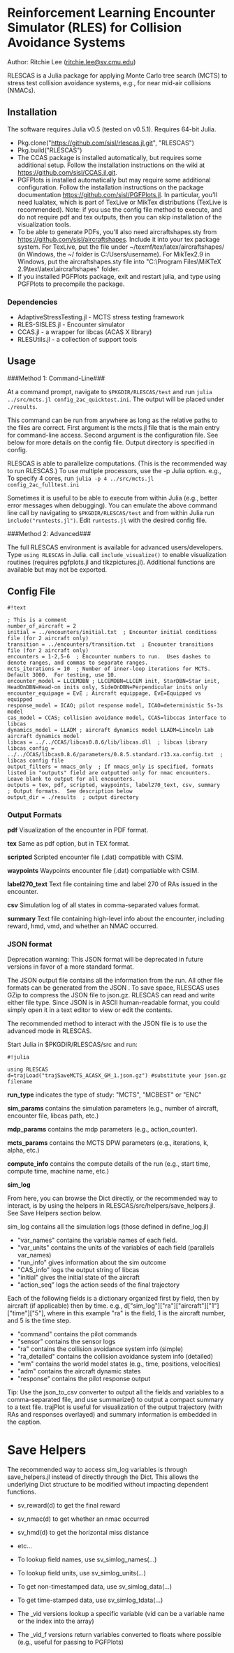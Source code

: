 # Reinforcement Learning Encounter Simulator (RLES) for Collision Avoidance Systems #
Author: Ritchie Lee (ritchie.lee@sv.cmu.edu)

RLESCAS is a Julia package for applying Monte Carlo tree search (MCTS) to stress test collision avoidance systems, e.g., for near mid-air collisions (NMACs).

## Installation ##

The software requires Julia v0.5 (tested on v0.5.1).  Requires 64-bit Julia.

* Pkg.clone("https://github.com/sisl/rlescas.jl.git", "RLESCAS")
* Pkg.build("RLESCAS")
* The CCAS package is installed automatically, but requires some additional setup.  Follow the installation instructions on the wiki at https://github.com/sisl/CCAS.jl.git.
* PGFPlots is installed automatically but may require some additional configuration.  Follow the installation instructions on the package documentation https://github.com/sisl/PGFPlots.jl.  In particular, you'll need lualatex, which is part of TexLive or MikTex distributions (TexLive is recommended).  Note: if you use the config file method to execute, and do not require pdf and tex outputs, then you can skip installation of the visualization tools.
* To be able to generate PDFs, you'll also need aircraftshapes.sty from https://github.com/sisl/aircraftshapes. Include it into your tex package system.  For TexLive, put the file under ~/texmf/tex/latex/aircraftshapes/ (in Windows, the ~/ folder is C:/Users/username).  For MikTex2.9 in Windows, put the aircraftshapes.sty file into "C:\Program Files\MiKTeX 2.9\tex\latex\aircraftshapes" folder. 
* If you installed PGFPlots package, exit and restart julia, and type using PGFPlots to precompile the package.

### Dependencies ###

* AdaptiveStressTesting.jl - MCTS stress testing framework 
* RLES-SISLES.jl - Encounter simulator
* CCAS.jl - a wrapper for libcas (ACAS X library)
* RLESUtils.jl - a collection of support tools

## Usage ##

###Method 1: Command-Line###

At a command prompt, navigate to ``$PKGDIR/RLESCAS/test`` and run ``julia ../src/mcts.jl config_2ac_quicktest.ini``.  The output will be placed under ``./results``.

This command can be run from anywhere as long as the relative paths to the files are correct.  First argument is the mcts.jl file that is the main entry for command-line access.  Second argument is the configuration file.  See below for more details on the config file.  Output directory is specified in config.

RLESCAS is able to parallelize computations.  (This is the recommended way to run RLESCAS.) To use multiple processors, use the -p Julia option.  e.g., To specify 4 cores, run ``julia -p 4 ../src/mcts.jl config_2ac_fulltest.ini``

Sometimes it is useful to be able to execute from within Julia (e.g., better error messages when debugging).  You can emulate the above command line call by navigating to ``$PKGDIR/RLESCAS/test`` and from within Julia run ``include("runtests.jl")``.  Edit ``runtests.jl`` with the desired config file.

###Method 2: Advanced###

The full RLESCAS environment is available for advanced users/developers.  Type ``using RLESCAS`` in Julia.  call ``include_visualize()`` to enable visualization routines (requires pgfplots.jl and tikzpictures.jl).  Additional functions are available but may not be exported.

## Config File ##

```
#!text

; This is a comment
number_of_aircraft = 2  
initial = ../encounters/initial.txt  ; Encounter initial conditions file (for 2 aircraft only)
transition = ../encounters/transition.txt  ; Encounter transitions file (for 2 aircraft only)
encounters = 1-2,5-6  ; Encounter numbers to run.  Uses dashes to denote ranges, and commas to separate ranges.
mcts_iterations = 10  ; Number of inner-loop iterations for MCTS.  Default 3000.  For testing, use 10.
encounter_model = LLCEMDBN ; LLCEMDBN=LLCEM init, StarDBN=Star init, HeadOnDBN=Head-on inits only, SideOnDBN=Perpendicular inits only 
encounter_equipage = EvE ; Aircraft equippage, EvE=Equipped vs equipped 
response_model = ICAO; pilot response model, ICAO=deterministic 5s-3s model
cas_model = CCAS; collision avoidance model, CCAS=libccas interface to libcas
dynamics_model = LLADM ; aircraft dynamics model LLADM=Lincoln Lab aircraft dynamics model
libcas = ../../CCAS/libcas0.8.6/lib/libcas.dll  ; libcas library
libcas_config = ../../CCAS/libcas0.8.6/parameters/0.8.5.standard.r13.xa.config.txt  ; libcas config file
output_filters = nmacs_only  ; If nmacs_only is specified, formats listed in "outputs" field are outputted only for nmac encounters.  Leave blank to output for all encounters.
outputs = tex, pdf, scripted, waypoints, label270_text, csv, summary  ; Output formats.  See description below
output_dir = ./results  ; output directory
```

### Output Formats ###

**pdf**  Visualization of the encounter in PDF format.

**tex**  Same as pdf option, but in TEX format.

**scripted**  Scripted encounter file (.dat) compatible with CSIM.

**waypoints**  Waypoints encounter file (.dat) compatiable with CSIM.

**label270_text** Text file containing time and label 270 of RAs issued in the encounter.

**csv**  Simulation log of all states in comma-separated values format.

**summary**  Text file containing high-level info about the encounter, including reward, hmd, vmd, and whether an NMAC occurred.

### JSON format ###

Deprecation warning: This JSON format will be deprecated in future versions in favor of a more standard format.

The JSON output file contains all the information from the run.  All other file formats can be generated from the JSON .  To save space, RLESCAS uses GZip to compress the JSON file to json.gz.  RLESCAS can read and write either file type.     Since JSON is in ASCII human-readable format, you could simply open it in a text editor to view or edit the contents.

The recommended method to interact with the JSON file is to use the advanced mode in RLESCAS.

Start Julia in $PKGDIR/RLESCAS/src and run:

```
#!julia

using RLESCAS
d=trajLoad("trajSaveMCTS_ACASX_GM_1.json.gz") #substitute your json.gz filename

```

**run_type** indicates the type of study: "MCTS", "MCBEST" or "ENC"

**sim_params** contains the simulation parameters (e.g., number of aircraft, encounter file, libcas path, etc.)

**mdp_params** contains the mdp parameters (e.g., action_counter). 

**mcts_params** contains the MCTS DPW parameters (e.g., iterations, k, alpha, etc.)

**compute_info** contains the compute details of the run (e.g., start time, compute time, machine name, etc.)

**sim_log**

From here, you can browse the Dict directly, or the recommended way to interact, is by using the helpers in RLESCAS/src/helpers/save_helpers.jl.  See Save Helpers section below.

sim_log contains all the simulation logs (those defined in define_log.jl)

* "var_names" contains the variable names of each field.
* "var_units" contains the units of the variables of each field (parallels var_names)
* "run_info" gives information about the sim outcome
* "CAS_info" logs the output string of libcas
* "initial" gives the initial state of the aircraft
* "action_seq" logs the action seeds of the final trajectory

Each of the following fields is a dictionary organized first by field, then by aircraft (if applicable) then by time.  e.g., d["sim_log"]["ra"]["aircraft"]["1"]["time"]["5"], where in this example "ra" is the field, 1 is the aircraft number, and 5 is the time step.

* "command" contains the pilot commands
* "sensor" contains the sensor logs
* "ra" contains the collision avoidance system info (simple)
* "ra_detailed" contains the collision avoidance system info (detailed)
* "wm" contains the world model states (e.g., time, positions, velocities)
* "adm" contains the aircraft dynamic states
* "response" contains the pilot response output

Tip: Use the json_to_csv converter to output all the fields and variables to a comma-separated file, and use summarize() to output a compact summary to a text file.  trajPlot is useful for visualization of the output trajectory (with RAs and responses overlayed) and summary information is embedded in the caption.

# Save Helpers #

The recommended way to access sim_log variables is through save_helpers.jl instead of directly through the Dict.  This allows the underlying Dict structure to be modified without impacting dependent functions.

* sv_reward(d) to get the final reward
* sv_nmac(d) to get whether an nmac occurred
* sv_hmd(d) to get the horizontal miss distance
* etc...

* To lookup field names, use sv_simlog_names(...)
* To lookup field units, use sv_simlog_units(...)
* To get non-timestamped data, use sv_simlog_data(...)
* To get time-stamped data, use sv_simlog_tdata(...)
* The _vid versions lookup a specific variable (vid can be a variable name or the index into the array)
* The _vid_f versions return variables converted to floats where possible (e.g., useful for passing to PGFPlots)
